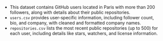 * This dataset contains GitHub users located in Paris with more than 200 followers, along with details about their public repositories.
* `users.csv` provides user-specific information, including follower count, bio, and company, with cleaned and formatted company names.
* `repositories.csv` lists the most recent public repositories (up to 500) for each user, including details like stars, watchers, and license information.

